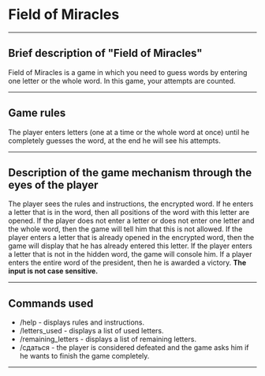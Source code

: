 # Field of Miracles
____
## Brief description of "Field of Miracles"
Field of Miracles is a game in which you need to guess words by entering one letter or the whole word. In this game, your attempts are counted.
____
## Game rules
The player enters letters (one at a time or the whole word at once) until he completely guesses the word, at the end he will see his attempts.
____
## Description of the game mechanism through the eyes of the player
The player sees the rules and instructions, the encrypted word. If he enters a letter that is in the word, then all positions of the word with this letter are opened. If the player does not enter a letter or does not enter one letter and the whole word, then the game will tell him that this is not allowed. If the player enters a letter that is already opened in the encrypted word, then the game will display that he has already entered this letter. If the player enters a letter that is not in the hidden word, the game will console him. If a player enters the entire word of the president, then he is awarded a victory.
**The input is not case sensitive.**
____
## Commands used
- /help - displays rules and instructions.
- /letters_used - displays a list of used letters.
- /remaining_letters - displays a list of remaining letters.
- /сдаться - the player is considered defeated and the game asks him if he wants to finish the game completely.
____
